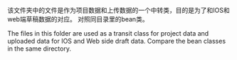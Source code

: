 #
该文件夹中的文件是作为项目数据和上传数据的一个中转类，目的是为了和IOS和web端草稿数据的对应。
对照同目录里的bean类。

The files in this folder are used as a transit class for project data and uploaded data for IOS and Web side draft data.
Compare the bean classes in the same directory.